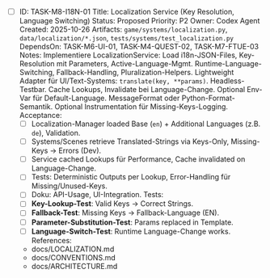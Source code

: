 - [ ] ID: TASK-M8-I18N-01
  Title: Localization Service (Key Resolution, Language Switching)
  Status: Proposed
  Priority: P2
  Owner: Codex Agent
  Created: 2025-10-26
  Artifacts: `game/systems/localization.py`, `data/localization/*.json`, `tests/systems/test_localization.py`
  DependsOn: TASK-M6-UI-01, TASK-M4-QUEST-02, TASK-M7-FTUE-03
  Notes:
  Implementiere LocalizationService: Load i18n-JSON-Files, Key-Resolution mit Parameters, Active-Language-Mgmt. Runtime-Language-Switching, Fallback-Handling, Pluralization-Helpers. Lightweight Adapter für UI/Text-Systems: `translate(key, **params)`. Headless-Testbar. Cache Lookups, Invalidate bei Language-Change. Optional Env-Var für Default-Language. MessageFormat oder Python-Format-Semantik. Optional Instrumentation für Missing-Keys-Logging.
  Acceptance:
  - [ ] Localization-Manager loaded Base (`en`) + Additional Languages (z.B. `de`), Validation.
  - [ ] Systems/Scenes retrieve Translated-Strings via Keys-Only, Missing-Keys → Errors (Dev).
  - [ ] Service cached Lookups für Performance, Cache invalidated on Language-Change.
  - [ ] Tests: Deterministic Outputs per Lookup, Error-Handling für Missing/Unused-Keys.
  - [ ] Doku: API-Usage, UI-Integration.
  Tests:
  - [ ] **Key-Lookup-Test**: Valid Keys → Correct Strings.
  - [ ] **Fallback-Test**: Missing Keys → Fallback-Language (EN).
  - [ ] **Parameter-Substitution-Test**: Params replaced in Template.
  - [ ] **Language-Switch-Test**: Runtime Language-Change works.
  References:
  - docs/LOCALIZATION.md
  - docs/CONVENTIONS.md
  - docs/ARCHITECTURE.md
